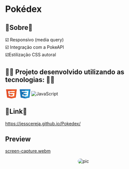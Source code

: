 # Pokédex


## :pushpin:Sobre:pushpin:
:ballot_box_with_check: Responsivo (media query)
<br>
:ballot_box_with_check: Integração com a PokeAPI
<br>
:ballot_box_with_check:Estilização CSS autoral


## :woman_technologist: Projeto desenvolvido utilizando as tecnologias: :woman_technologist:
  <img align="center" alt="HTML" height="30" width="40" src="https://raw.githubusercontent.com/devicons/devicon/master/icons/html5/html5-original.svg"> <img align="center" alt="CSS" height="30" width="40" src="https://raw.githubusercontent.com/devicons/devicon/master/icons/css3/css3-original.svg"><img align="center" alt="JavaScript" height="30" width="40" src="https://user-images.githubusercontent.com/84471000/195156744-8a21399b-f952-4765-b03c-c5feeb2c5fbe.svg">
  
## :paperclip:Link:paperclip:
https://jesscereja.github.io/Pokedex/


## Preview
[screen-capture.webm](https://user-images.githubusercontent.com/84471000/235985503-76c794e2-3778-4ffd-8728-45e3a265476e.webm)


<div align="center">
  <img align="center" alt="pic" height="250" style="border-radius:50px;" src="https://cdn.discordapp.com/attachments/937094868164050955/937095462836637707/9.png">
</div>
